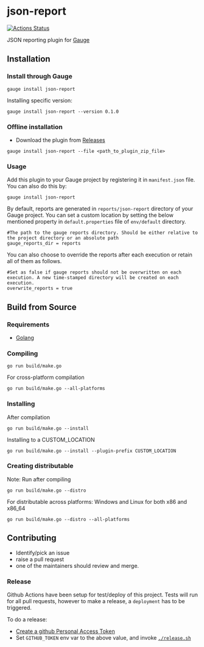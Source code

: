 json-report
===========

[![Actions Status](https://github.com/getgauge-contrib/json-report/workflows/tests/badge.svg)](https://github.com/getgauge-contrib/json-report/actions)

JSON reporting plugin for [Gauge](http://gauge.org)

Installation
------------

### Install through Gauge

```
gauge install json-report
```

Installing specific version:

```
gauge install json-report --version 0.1.0
```

### Offline installation

* Download the plugin from [Releases](https://github.com/getgauge-contrib/json-report/releases)

```
gauge install json-report --file <path_to_plugin_zip_file>
```

### Usage

Add this plugin to your Gauge project by registering it in `manifest.json` file. You can also do this by:

```
gauge install json-report
```

By default, reports are generated in `reports/json-report` directory of your Gauge project. You can set a custom location by setting the below mentioned property in `default.properties` file of `env/default` directory.

```
#The path to the gauge reports directory. Should be either relative to the project directory or an absolute path
gauge_reports_dir = reports
```

You can also choose to override the reports after each execution or retain all of them as follows.

```
#Set as false if gauge reports should not be overwritten on each execution. A new time-stamped directory will be created on each execution.
overwrite_reports = true
```

Build from Source
-----------------

### Requirements

* [Golang](http://golang.org/)

### Compiling

```
go run build/make.go
```

For cross-platform compilation

```
go run build/make.go --all-platforms
```

### Installing

After compilation

```
go run build/make.go --install
```

Installing to a CUSTOM_LOCATION

```
go run build/make.go --install --plugin-prefix CUSTOM_LOCATION
```

### Creating distributable

Note: Run after compiling

```
go run build/make.go --distro
```

For distributable across platforms: Windows and Linux for both x86 and x86_64

```
go run build/make.go --distro --all-platforms
```

Contributing
------------

* Identify/pick an issue
* raise a pull request
* one of the maintainers should review and merge.

### Release

Github Actions have been setup for test/deploy of this project. Tests will run for all pull requests, however to make a release, a `deployment` has to be triggered.

To do a release:

* [Create a github Personal Access Token](https://docs.github.com/en/github/authenticating-to-github/creating-a-personal-access-token)
* Set `GITHUB_TOKEN` env var to the above value, and invoke [`./release.sh`](release.sh)
